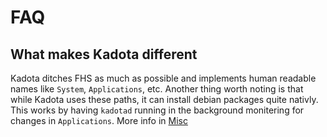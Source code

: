 # FAQ

## What makes Kadota different
Kadota ditches FHS as much as possible and implements human readable names like ```System```, ```Applications```, etc.
Another thing worth noting is that while Kadota uses these paths, it can install debian packages quite nativly. This
works by having ```kadotad``` running in the background monitering for changes in ```Applications```.
More info in [Misc](Misc.md)
